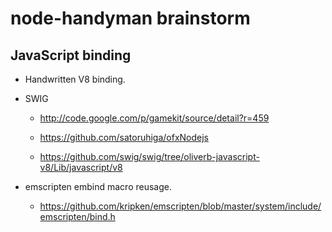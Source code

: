 
# node-handyman brainstorm


## JavaScript binding

- Handwritten V8 binding.

- SWIG

   - http://code.google.com/p/gamekit/source/detail?r=459

   - https://github.com/satoruhiga/ofxNodejs

   - https://github.com/swig/swig/tree/oliverb-javascript-v8/Lib/javascript/v8

- emscripten embind macro reusage.

   - https://github.com/kripken/emscripten/blob/master/system/include/emscripten/bind.h


